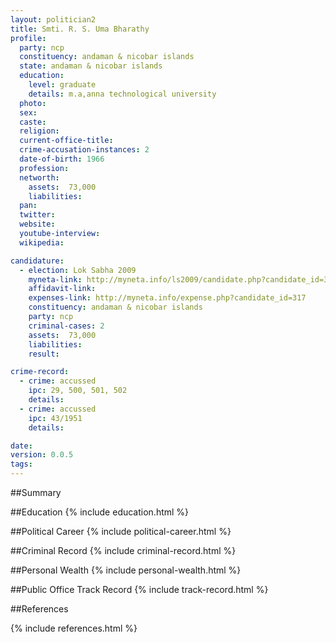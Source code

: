 ```yaml
---
layout: politician2
title: Smti. R. S. Uma Bharathy
profile: 
  party: ncp
  constituency: andaman & nicobar islands
  state: andaman & nicobar islands
  education: 
    level: graduate
    details: m.a,anna technological university
  photo: 
  sex: 
  caste: 
  religion: 
  current-office-title: 
  crime-accusation-instances: 2
  date-of-birth: 1966
  profession: 
  networth: 
    assets:  73,000
    liabilities: 
  pan: 
  twitter: 
  website: 
  youtube-interview: 
  wikipedia: 

candidature: 
  - election: Lok Sabha 2009
    myneta-link: http://myneta.info/ls2009/candidate.php?candidate_id=317
    affidavit-link: 
    expenses-link: http://myneta.info/expense.php?candidate_id=317
    constituency: andaman & nicobar islands 
    party: ncp
    criminal-cases: 2
    assets:  73,000
    liabilities: 
    result:  

crime-record: 
  - crime: accussed
    ipc: 29, 500, 501, 502
    details:    
  - crime: accussed
    ipc: 43/1951
    details:    

date: 
version: 0.0.5
tags: 
---
```

##Summary


##Education
{% include education.html %}


##Political Career
{% include political-career.html %}


##Criminal Record
{% include criminal-record.html %}


##Personal Wealth
{% include personal-wealth.html %}


##Public Office Track Record
{% include track-record.html %}


##References


{% include references.html %}
